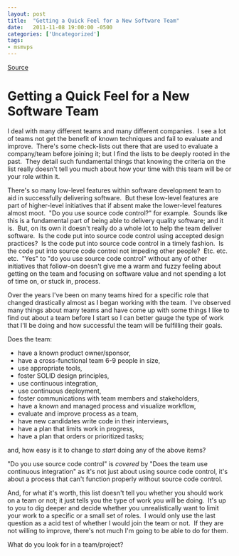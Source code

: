 ```yaml
---
layout: post
title:  "Getting a Quick Feel for a New Software Team"
date:   2011-11-08 19:00:00 -0500
categories: ['Uncategorized']
tags:
- msmvps
---
```

[Source](http://blogs.msmvps.com/peterritchie/2011/11/09/getting-a-quick-feel-for-a-new-software-team/ "Permalink to Getting a Quick Feel for a New Software Team")

# Getting a Quick Feel for a New Software Team

I deal with many different teams and many different companies.  I see a lot of teams not get the benefit of known techniques and fail to evaluate and improve.  There's some check-lists out there that are used to evaluate a company/team before joining it; but I find the lists to be deeply rooted in the past.  They detail such fundamental things that knowing the criteria on the list really doesn't tell you much about how your time with this team will be or your role within it.

There's so many low-level features within software development team to aid in successfully delivering software.  But these low-level features are part of higher-level initiatives that if absent make the lower-level features almost moot.  "Do you use source code control?" for example.  Sounds like this is a fundamental part of being able to delivery quality software; and it is.  But, on its own it doesn't really do a whole lot to help the team deliver software.  Is the code put into source code control using accepted design practices?  Is the code put into source code control in a timely fashion.  Is the code put into source code control not impeding other people?  Etc. etc. etc.  "Yes" to "do you use source code control" without any of other initiatives that follow-on doesn't give me a warm and fuzzy feeling about getting on the team and focusing on software value and not spending a lot of time on, or stuck in, process. 

Over the years I've been on many teams hired for a specific role that changed drastically almost as I began working with the team.  I've observed many things about many teams and have come up with some things I like to find out about a team before I start so I can better gauge the type of work that I'll be doing and how successful the team will be fulfilling their goals.

Does the team:

* have a known product owner/sponsor,
* have a cross-functional team 6-9 people in size,
* use appropriate tools,
* foster SOLID design principles,
* use continuous integration,
* use continuous deployment,
* foster communications with team members and stakeholders,
* have a known and managed process and visualize workflow,
* evaluate and improve process as a team,
* have new candidates write code in their interviews,
* have a plan that limits work in progress,
* have a plan that orders or prioritized tasks;

and, how easy is it to change to _start_ doing any of the above items?

"Do you use source code control" is _covered_ by "Does the team use continuous integration" as it's not just about using source code control, it's about a process that can't function properly without source code control.

And, for what it's worth, this list doesn't tell you whether you should work on a team or not; it just tells you the type of work you will be doing.  It's up to you to dig deeper and decide whether you unrealistically want to limit your work to a specific or a small set of roles.  I would only use the last question as a acid test of whether I would join the team or not.  If they are not willing to improve, there's not much I'm going to be able to do for them.

What do you look for in a team/project? 

